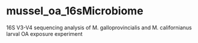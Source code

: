 # mussel_oa_16sMicrobiome
16S V3-V4 sequencing analysis of M. galloprovincialis and M. californianus larval OA exposure experiment
